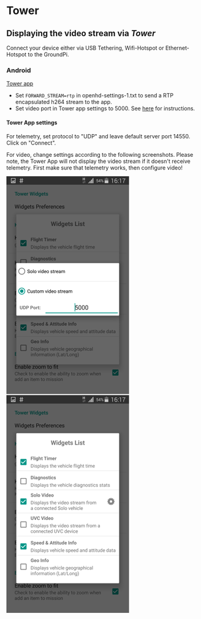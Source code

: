 # Tower

## Displaying the video stream via _**Tower**_

Connect your device either via USB Tethering, Wifi-Hotspot or Ethernet-Hotspot to the GroundPi.

### Android

[Tower app](https://github.com/DroidPlanner/Tower/releases)

* Set `FORWARD_STREAM=rtp` in openhd-settings-1.txt to send a RTP encapsulated h264 stream to the app.
* Set video port in Tower app settings to 5000. See [here](https://github.com/DroidPlanner/Tower/wiki/Custom-video-stream) for instructions.

#### Tower App settings

For telemetry, set protocol to "UDP" and leave default server port 14550. Click on "Connect".

For video, change settings according to the following screenshots. Please note, the Tower App will not display the video stream if it doesn't receive telemetry. First make sure that telemetry works, then configure video!

![Tower\_Settings\_Android\_2\_sm.png](../.gitbook/assets/Tower_Settings_Android_1_sm.png) 
![Tower\_Settings\_Android\_2\_sm.png](../.gitbook/assets/Tower_Settings_Android_2_sm.png)

